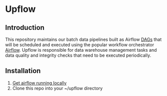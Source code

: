 # Upflow

## Introduction

This repository maintains our  batch data pipelines built as Airflow [DAGs](https://en.wikipedia.org/wiki/Directed_acyclic_graph) that will be scheduled and executed using the popular workflow orchestrator  [Airflow](https://github.com/airbnb/airflow).
Upflow is responsible for data warehouse management tasks and data quality and integrity checks that need to be executed periodically.

## Installation

  1. [Get airflow running locally](http://pythonhosted.org/airflow/start.html)
  2. Clone this repo into your ~/upflow directory
